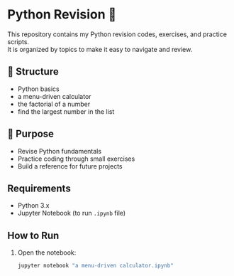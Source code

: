 # Python Revision 🐍

This repository contains my Python revision codes, exercises, and practice scripts.  
It is organized by topics to make it easy to navigate and review.

## 📂 Structure
- Python basics
- a menu-driven calculator
- the factorial of a number
- find the largest number in the list

## 🎯 Purpose
- Revise Python fundamentals
- Practice coding through small exercises
- Build a reference for future projects

## Requirements
- Python 3.x
- Jupyter Notebook (to run `.ipynb` file)

## How to Run
1. Open the notebook:
   ```bash
   jupyter notebook "a menu-driven calculator.ipynb"
